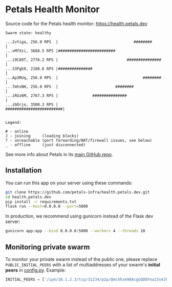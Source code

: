 # Petals Health Monitor

Source code for the Petals health monitor: https://health.petals.dev

```
Swarm state: healthy

...2vYiga, 256.0 RPS  |                                 ########                             |
...vMfXzi, 3688.5 RPS |#########################                                             |
...i9CA9T, 2776.2 RPS |                              ###############                         |
...33Pgb9, 2108.6 RPS |###############                                                       |
...Ap3RUq, 256.0 RPS  |                                     ########                         |
...7mhsNH, 256.0 RPS  |                         ########                                     |
...iRUz6M, 2767.3 RPS |               ###############                                        |
...zbDrjo, 3500.3 RPS |                                             #########################|


Legend:

# - online
J - joining     (loading blocks)
? - unreachable (port forwarding/NAT/firewall issues, see below)
_ - offline     (just disconnected)
```

See more info about Petals in its [main GitHub repo](https://github.com/bigscience-workshop/petals).

## Installation

You can run this app on your server using these commands:

```bash
git clone https://github.com/petals-infra/health.petals.dev.git
cd health.petals.dev
pip install -r requirements.txt
flask run --host=0.0.0.0 --port=5000
```

In production, we recommend using gunicorn instead of the Flask dev server:

```bash
gunicorn app:app --bind 0.0.0.0:5000 --workers 4 --threads 10
```

## Monitoring private swarm

To monitor your private swarm instead of the public one, please replace `PUBLIC_INITIAL_PEERS` with a list of multiaddresses of your swarm's **initial peers** in [config.py](config.py). Example:

```python
INITIAL_PEERS = ['/ip4/10.1.2.3/tcp/31234/p2p/QmcXhze98AcgGQDDYna23s4Jho96n8wkwLJv78vxtFNq44']
```
